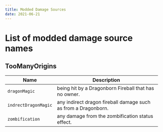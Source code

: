 ```yaml
---
title: Modded Damage Sources
date: 2021-06-21
---
```

# List of modded damage source names

## TooManyOrigins
Name | Description
-----|-------------
`dragonMagic` | being hit by a Dragonborn Fireball that has no owner.
`indrectDragonMagic` | any indirect dragon fireball damage such as from a Dragonborn.
`zombification` | any damage from the zombification status effect.